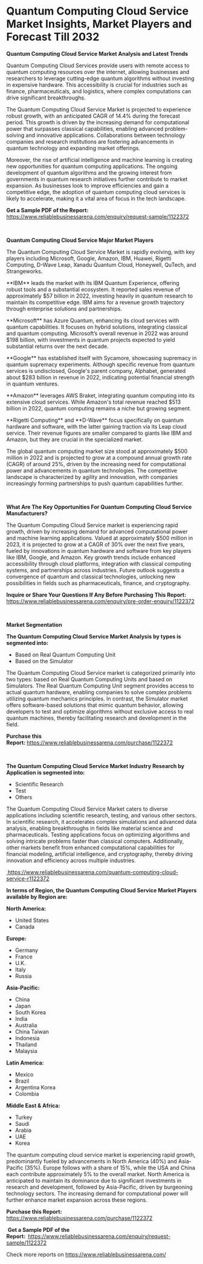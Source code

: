 <p><h1>Quantum Computing Cloud Service Market Insights, Market Players and Forecast Till 2032</h1></p><p><strong>Quantum Computing Cloud Service Market Analysis and Latest Trends</strong></p>
<p><p>Quantum Computing Cloud Services provide users with remote access to quantum computing resources over the internet, allowing businesses and researchers to leverage cutting-edge quantum algorithms without investing in expensive hardware. This accessibility is crucial for industries such as finance, pharmaceuticals, and logistics, where complex computations can drive significant breakthroughs.</p><p>The Quantum Computing Cloud Service Market is projected to experience robust growth, with an anticipated CAGR of 14.4% during the forecast period. This growth is driven by the increasing demand for computational power that surpasses classical capabilities, enabling advanced problem-solving and innovative applications. Collaborations between technology companies and research institutions are fostering advancements in quantum technology and expanding market offerings.</p><p>Moreover, the rise of artificial intelligence and machine learning is creating new opportunities for quantum computing applications. The ongoing development of quantum algorithms and the growing interest from governments in quantum research initiatives further contribute to market expansion. As businesses look to improve efficiencies and gain a competitive edge, the adoption of quantum computing cloud services is likely to accelerate, making it a vital area of focus in the tech landscape.</p></p>
<p><strong>Get a Sample PDF of the Report:&nbsp;</strong> <a href="https://www.reliablebusinessarena.com/enquiry/request-sample/1122372?utm_campaign=3165&utm_medium=2&utm_source=Github&utm_content=ia&utm_term=10032025&utm_id=quantum-computing-cloud-service">https://www.reliablebusinessarena.com/enquiry/request-sample/1122372</a></p>
<p>&nbsp;</p>
<p><strong>Quantum Computing Cloud Service Major Market Players</strong></p>
<p><p>The Quantum Computing Cloud Service Market is rapidly evolving, with key players including Microsoft, Google, Amazon, IBM, Huawei, Rigetti Computing, D-Wave Leap, Xanadu Quantum Cloud, Honeywell, QuTech, and Strangeworks.</p><p>**IBM** leads the market with its IBM Quantum Experience, offering robust tools and a substantial ecosystem. It reported sales revenue of approximately $57 billion in 2022, investing heavily in quantum research to maintain its competitive edge. IBM aims for a revenue growth trajectory through enterprise solutions and partnerships.</p><p>**Microsoft** has Azure Quantum, enhancing its cloud services with quantum capabilities. It focuses on hybrid solutions, integrating classical and quantum computing. Microsoft’s overall revenue in 2022 was around $198 billion, with investments in quantum projects expected to yield substantial returns over the next decade.</p><p>**Google** has established itself with Sycamore, showcasing supremacy in quantum supremacy experiments. Although specific revenue from quantum services is undisclosed, Google's parent company, Alphabet, generated about $283 billion in revenue in 2022, indicating potential financial strength in quantum ventures.</p><p>**Amazon** leverages AWS Braket, integrating quantum computing into its extensive cloud services. While Amazon's total revenue reached $513 billion in 2022, quantum computing remains a niche but growing segment.</p><p>**Rigetti Computing** and **D-Wave** focus specifically on quantum hardware and software, with the latter gaining traction via its Leap cloud service. Their revenue figures are smaller compared to giants like IBM and Amazon, but they are crucial in the specialized market.</p><p>The global quantum computing market size stood at approximately $500 million in 2022 and is projected to grow at a compound annual growth rate (CAGR) of around 25%, driven by the increasing need for computational power and advancements in quantum technologies. The competitive landscape is characterized by agility and innovation, with companies increasingly forming partnerships to push quantum capabilities further.</p></p>
<p>&nbsp;</p>
<p><strong>What Are The Key Opportunities For Quantum Computing Cloud Service Manufacturers?</strong></p>
<p><p>The Quantum Computing Cloud Service market is experiencing rapid growth, driven by increasing demand for advanced computational power and machine learning applications. Valued at approximately $500 million in 2023, it is projected to grow at a CAGR of 30% over the next five years, fueled by innovations in quantum hardware and software from key players like IBM, Google, and Amazon. Key growth trends include enhanced accessibility through cloud platforms, integration with classical computing systems, and partnerships across industries. Future outlook suggests a convergence of quantum and classical technologies, unlocking new possibilities in fields such as pharmaceuticals, finance, and cryptography.</p></p>
<p><strong>Inquire or Share Your Questions If Any Before Purchasing This Report:</strong> <a href="https://www.reliablebusinessarena.com/enquiry/pre-order-enquiry/1122372?utm_campaign=3165&utm_medium=2&utm_source=Github&utm_content=ia&utm_term=10032025&utm_id=quantum-computing-cloud-service">https://www.reliablebusinessarena.com/enquiry/pre-order-enquiry/1122372</a></p>
<p>&nbsp;</p>
<p><strong>Market Segmentation</strong></p>
<p><strong>The Quantum Computing Cloud Service Market Analysis by types is segmented into:</strong></p>
<p><ul><li>Based on Real Quantum Computing Unit</li><li>Based on the Simulator</li></ul></p>
<p><p>The Quantum Computing Cloud Service market is categorized primarily into two types: based on Real Quantum Computing Units and based on Simulators. The Real Quantum Computing Unit segment provides access to actual quantum hardware, enabling companies to solve complex problems utilizing quantum mechanics principles. In contrast, the Simulator market offers software-based solutions that mimic quantum behavior, allowing developers to test and optimize algorithms without exclusive access to real quantum machines, thereby facilitating research and development in the field.</p></p>
<p><strong>Purchase this Report:&nbsp;</strong><a href="https://www.reliablebusinessarena.com/purchase/1122372?utm_campaign=3165&utm_medium=2&utm_source=Github&utm_content=ia&utm_term=10032025&utm_id=quantum-computing-cloud-service">https://www.reliablebusinessarena.com/purchase/1122372</a></p>
<p>&nbsp;</p>
<p><strong>The Quantum Computing Cloud Service Market Industry Research by Application is segmented into:</strong></p>
<p><ul><li>Scientific Research</li><li>Test</li><li>Others</li></ul></p>
<p><p>The Quantum Computing Cloud Service Market caters to diverse applications including scientific research, testing, and various other sectors. In scientific research, it accelerates complex simulations and advanced data analysis, enabling breakthroughs in fields like material science and pharmaceuticals. Testing applications focus on optimizing algorithms and solving intricate problems faster than classical computers. Additionally, other markets benefit from enhanced computational capabilities for financial modeling, artificial intelligence, and cryptography, thereby driving innovation and efficiency across multiple industries.</p></p>
<p><a href="https://www.reliablebusinessarena.com/quantum-computing-cloud-service-r1122372?utm_campaign=3165&utm_medium=2&utm_source=Github&utm_content=ia&utm_term=10032025&utm_id=quantum-computing-cloud-service">&nbsp;https://www.reliablebusinessarena.com/quantum-computing-cloud-service-r1122372</a></p>
<p><strong>In terms of Region, the Quantum Computing Cloud Service Market Players available by Region are:</strong></p>
<p>
    <p> <strong> North America: </strong>
        <ul>
            <li>United States</li>
            <li>Canada</li>
        </ul>
        </p> 
    <p> <strong> Europe: </strong>
        <ul>
            <li>Germany</li>
            <li>France</li>
            <li>U.K.</li>
            <li>Italy</li>
            <li>Russia</li>
        </ul>
        </p> 
    <p> <strong> Asia-Pacific: </strong>
        <ul>
            <li>China</li>
            <li>Japan</li>
            <li>South Korea</li>
            <li>India</li>
            <li>Australia</li>
            <li>China Taiwan</li>
            <li>Indonesia</li>
            <li>Thailand</li>
            <li>Malaysia</li>
        </ul>
        </p> 
    <p> <strong> Latin America: </strong>
        <ul>
            <li>Mexico</li>
            <li>Brazil</li>
            <li>Argentina Korea</li>
            <li>Colombia</li>
        </ul>
        </p> 
    <p> <strong> Middle East & Africa: </strong>
        <ul>
            <li>Turkey</li>
            <li>Saudi</li>
            <li>Arabia</li>
            <li>UAE</li>
            <li>Korea</li>
        </ul>
    </p>
    </p>
<p><p>The quantum computing cloud service market is experiencing rapid growth, predominantly fueled by advancements in North America (40%) and Asia-Pacific (35%). Europe follows with a share of 15%, while the USA and China each contribute approximately 5% to the overall market. North America is anticipated to maintain its dominance due to significant investments in research and development, followed by Asia-Pacific, driven by burgeoning technology sectors. The increasing demand for computational power will further enhance market expansion across these regions.</p></p>
<p><strong>Purchase this Report: </strong><a href="https://www.reliablebusinessarena.com/purchase/1122372?utm_campaign=3165&utm_medium=2&utm_source=Github&utm_content=ia&utm_term=10032025&utm_id=quantum-computing-cloud-service">https://www.reliablebusinessarena.com/purchase/1122372</a></p>
<p>&nbsp;<strong>Get a Sample PDF of the Report:&nbsp;&nbsp;</strong><a href="https://www.reliablebusinessarena.com/enquiry/request-sample/1122372?utm_campaign=3165&utm_medium=2&utm_source=Github&utm_content=ia&utm_term=10032025&utm_id=quantum-computing-cloud-service">https://www.reliablebusinessarena.com/enquiry/request-sample/1122372</a></p>
<p><strong></strong></p>
<p>Check more reports on <a href="https://www.reliablebusinessarena.com/?utm_campaign=3165&utm_medium=2&utm_source=Github&utm_content=ia&utm_term=10032025&utm_id=quantum-computing-cloud-service">https://www.reliablebusinessarena.com/</a></p>